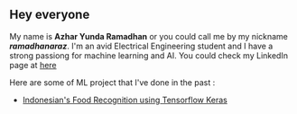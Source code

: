 ## Hey everyone  
My name is **Azhar Yunda Ramadhan** or you could call me by my nickname ***ramadhanaraz***. I'm an avid Electrical Engineering student and I have a strong passiong for machine learning and AI. You could check my LinkedIn page at [here](https://www.linkedin.com/in/azhar-yr-/)

Here are some of ML project that I've done in the past : 
- [Indonesian's Food Recognition using Tensorflow Keras](https://github.com/ramadhanaraz/indonesianfoodrecognition)
